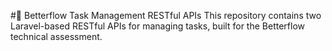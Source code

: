 #🚀 Betterflow Task Management RESTful APIs
This repository contains two Laravel-based RESTful APIs for managing tasks, built for the Betterflow technical assessment.
